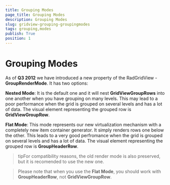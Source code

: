 ```yaml
---
title: Grouping Modes
page_title: Grouping Modes
description: Grouping Modes
slug: gridview-grouping-groupingmodes
tags: grouping,modes
publish: True
position: 1
---
```


# Grouping Modes



As of __Q3 2012__ we have introduced a new property of the RadGridView - __GroupRenderMode__. It has two options:
      

__Nested Mode__: It is the default one and it will nest __GridViewGroupRows__ into one another when you have grouping on many levels. This may lead to a poor performance when the grid is grouped on several levels and has a lot of data. The visual element representing the grouped row is __GridViewGroupRow__.
      

__Flat Mode__: This mode represents our new virtualization mechanism with a completely new item container generator. It simply renders rows one below the other.  This leads to a very good perfromance when the grid is grouped on several levels and has a lot of data. The visual element representing the grouped row is __GroupHeaderRow__.
      



>tipFor compatibility reasons, the old render mode is also preserved, but it is recomended to use the new one.
        

>Please note that when you use the __Flat Mode__, you should work with __GroupHeaderRow__, not __GridViewGroupRow__.
        
